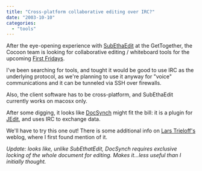 ```yaml
---
title: "Cross-platform collaborative editing over IRC?"
date: "2003-10-10"
categories: 
  - "tools"
---
```


After the eye-opening experience with [SubEthaEdit](http://www.codingmonkeys.de/subethaedit) at the GetTogether, the Cocoon team is looking for collaborative editing / whiteboard tools for the upcoming [First Fridays](http://wiki.cocoondev.org/Wiki.jsp?page=FirstFriday).

I've been searching for tools, and tought it would be good to use IRC as the underlying protocol, as we're planning to use it anyway for "voice" communications and it can be tunneled via SSH over firewalls.

Also, the client software has to be cross-platform, and SubEthaEdit currently works on macosx only.

After some digging, it looks like [DocSynch](http://placebo.hpi.uni-potsdam.de/~alexklim/) might fit the bill: it is a plugin for [JEdit](http://www.jedit.org/), and uses IRC to exchange data.

We'll have to try this one out! There is some additional info on [Lars Trieloff's](http://trieloff.dyndns.org/archive/000427.html) weblog, where I first found mention of it.

_Update: looks like, unlike SubEthatEdit, DocSynch requires exclusive locking of the whole document for editing. Makes it...less useful than I initially thought._
